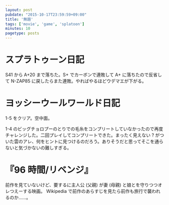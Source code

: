 ```yaml
---
layout: post
pubdate: "2015-10-17T23:59:59+09:00"
title: '無題'
tags: ['movie', 'game', 'splatoon']
minutes: 10
pagetype: posts
---
```

# スプラトゥーン日記

S41 から A+20 まで落ちた。S+ でカーボンで連敗して A+ に落ちたので反省して N-ZAP85 に戻したらまた連敗。やればやるほどウデマエが下がる。

# ヨッシーウールワールド日記

1-5 をクリア。空中面。

1-4 のビッグチョロプーのとりでの毛糸をコンプリートしていなかったので再度チャレンジした。二回プレイしてコンプリートできた。まったく見えない ? がついた雲のアレ、何をヒントに見つけるのだろう。ありそうだと思ってそこを通らないと気づかないの難しすぎる。

# 『96 時間/リベンジ』

前作を見ていないけど、要するに主人公 (父親) が妻 (母親) と娘とを守りつつオレつえーする映画。 Wikipedia で前作のあらすじを見たら前作も旅行で襲われるのか……。
